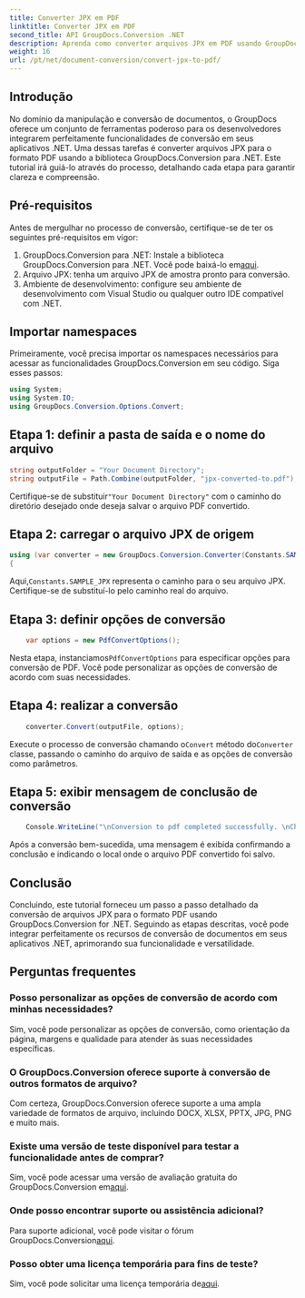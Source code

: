 ```yaml
---
title: Converter JPX em PDF
linktitle: Converter JPX em PDF
second_title: API GroupDocs.Conversion .NET
description: Aprenda como converter arquivos JPX em PDF usando GroupDocs.Conversion for .NET. Siga nosso tutorial passo a passo para uma integração perfeita.
weight: 16
url: /pt/net/document-conversion/convert-jpx-to-pdf/
---
```

## Introdução
No domínio da manipulação e conversão de documentos, o GroupDocs oferece um conjunto de ferramentas poderoso para os desenvolvedores integrarem perfeitamente funcionalidades de conversão em seus aplicativos .NET. Uma dessas tarefas é converter arquivos JPX para o formato PDF usando a biblioteca GroupDocs.Conversion para .NET. Este tutorial irá guiá-lo através do processo, detalhando cada etapa para garantir clareza e compreensão.
## Pré-requisitos
Antes de mergulhar no processo de conversão, certifique-se de ter os seguintes pré-requisitos em vigor:
1.  GroupDocs.Conversion para .NET: Instale a biblioteca GroupDocs.Conversion para .NET. Você pode baixá-lo em[aqui](https://releases.groupdocs.com/conversion/net/).
2. Arquivo JPX: tenha um arquivo JPX de amostra pronto para conversão.
3. Ambiente de desenvolvimento: configure seu ambiente de desenvolvimento com Visual Studio ou qualquer outro IDE compatível com .NET.

## Importar namespaces
Primeiramente, você precisa importar os namespaces necessários para acessar as funcionalidades GroupDocs.Conversion em seu código. Siga esses passos:

```csharp
using System;
using System.IO;
using GroupDocs.Conversion.Options.Convert;
```

## Etapa 1: definir a pasta de saída e o nome do arquivo
```csharp
string outputFolder = "Your Document Directory";
string outputFile = Path.Combine(outputFolder, "jpx-converted-to.pdf");
```
 Certifique-se de substituir`"Your Document Directory"` com o caminho do diretório desejado onde deseja salvar o arquivo PDF convertido.
## Etapa 2: carregar o arquivo JPX de origem
```csharp
using (var converter = new GroupDocs.Conversion.Converter(Constants.SAMPLE_JPX))
{
```
 Aqui,`Constants.SAMPLE_JPX` representa o caminho para o seu arquivo JPX. Certifique-se de substituí-lo pelo caminho real do arquivo.
## Etapa 3: definir opções de conversão
```csharp
    var options = new PdfConvertOptions();
```
 Nesta etapa, instanciamos`PdfConvertOptions` para especificar opções para conversão de PDF. Você pode personalizar as opções de conversão de acordo com suas necessidades.
## Etapa 4: realizar a conversão
```csharp
    converter.Convert(outputFile, options);
```
 Execute o processo de conversão chamando o`Convert` método do`Converter` classe, passando o caminho do arquivo de saída e as opções de conversão como parâmetros.
## Etapa 5: exibir mensagem de conclusão de conversão
```csharp
    Console.WriteLine("\nConversion to pdf completed successfully. \nCheck output in {0}", outputFolder);
```
Após a conversão bem-sucedida, uma mensagem é exibida confirmando a conclusão e indicando o local onde o arquivo PDF convertido foi salvo.

## Conclusão
Concluindo, este tutorial forneceu um passo a passo detalhado da conversão de arquivos JPX para o formato PDF usando GroupDocs.Conversion for .NET. Seguindo as etapas descritas, você pode integrar perfeitamente os recursos de conversão de documentos em seus aplicativos .NET, aprimorando sua funcionalidade e versatilidade.
## Perguntas frequentes
### Posso personalizar as opções de conversão de acordo com minhas necessidades?
Sim, você pode personalizar as opções de conversão, como orientação da página, margens e qualidade para atender às suas necessidades específicas.
### O GroupDocs.Conversion oferece suporte à conversão de outros formatos de arquivo?
Com certeza, GroupDocs.Conversion oferece suporte a uma ampla variedade de formatos de arquivo, incluindo DOCX, XLSX, PPTX, JPG, PNG e muito mais.
### Existe uma versão de teste disponível para testar a funcionalidade antes de comprar?
 Sim, você pode acessar uma versão de avaliação gratuita do GroupDocs.Conversion em[aqui](https://releases.groupdocs.com/).
### Onde posso encontrar suporte ou assistência adicional?
 Para suporte adicional, você pode visitar o fórum GroupDocs.Conversion[aqui](https://forum.groupdocs.com/c/conversion/11).
### Posso obter uma licença temporária para fins de teste?
 Sim, você pode solicitar uma licença temporária de[aqui](https://purchase.groupdocs.com/temporary-license/).